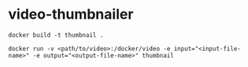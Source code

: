 # video-thumbnailer

```
docker build -t thumbnail .
```

```
docker run -v <path/to/video>:/docker/video -e input="<input-file-name>" -e output="<output-file-name>" thumbnail
```
